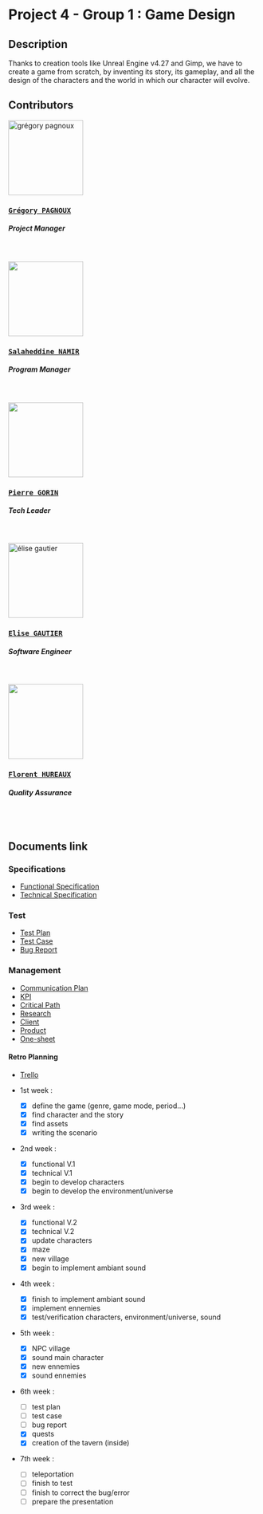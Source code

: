 # Project 4 - Group 1 : Game Design

## Description

Thanks to creation tools like Unreal Engine v4.27 and Gimp, we have to create a game from scratch, by inventing its story, its gameplay, and all the design of the characters and the world in which our character will evolve.

## Contributors

<img alt="grégory pagnoux" src="https://avatars.githubusercontent.com/u/114397869?s=400&v=4" width="150">

### [**`Grégory PAGNOUX`**](https://github.com/Gregory-Pagnoux)

##### *Project Manager*
<br>
<br>

<img src="https://avatars.githubusercontent.com/u/71770514?v=4" width="150">

### [**`Salaheddine NAMIR`**](https://github.com/T3rryc)

##### *Program Manager*
<br>
<br>

<img src="https://avatars.githubusercontent.com/u/91249863?v=4" width="150">

### [**`Pierre GORIN`**](https://github.com/pierre2103)

##### *Tech Leader*
<br>
<br>

<img alt="élise gautier" src="https://avatars.githubusercontent.com/u/91249847?v=4" width="150">

### [**`Elise GAUTIER`**](https://github.com/elisegtr)

##### *Software Engineer*
<br>
<br>

<img src="https://avatars.githubusercontent.com/u/71769655?v=4" width="150">

### [**`Florent HUREAUX`**](https://github.com/florenthureaux)

##### *Quality Assurance*
<br>
<br>

## Documents link

### Specifications

- [Functional Specification](https://github.com/algosup/2022-2023-project-4-game-design-Team-2/blob/documents/Document/Functional/Functional_Specifications.md)
- [Technical Specification](https://github.com/algosup/2022-2023-project-4-game-design-Team-2/blob/documents/Document/Technical/Technical_Specifications.md)

### Test

- [Test Plan](https://github.com/algosup/2022-2023-project-4-game-design-Team-2/blob/documents/Document/Quality%20Assurance/Test_Plan.md)
- [Test Case](https://github.com/algosup/2022-2023-project-4-game-design-Team-2/blob/documents/Document/Quality%20Assurance/Test_Case.md)
- [Bug Report](https://github.com/algosup/2022-2023-project-4-game-design-Team-2/blob/documents/Document/Quality%20Assurance/Bug_report.md)

### Management

- [Communication Plan](https://github.com/algosup/2022-2023-project-4-game-design-Team-2/blob/main/communication_plan.md)
- [KPI](https://docs.google.com/spreadsheets/d/1nb2kEAd07n72-q45vv48D-Fiu9-cXbYf2hT7jCJNco8/edit?usp=sharing)
- [Critical Path](https://docs.google.com/spreadsheets/d/1r2SDYi2sKBfTMOqezgbVSrNG_eM-g3pzU2KiN0t9kvE/edit?usp=sharing)
- [Research](https://github.com/algosup/2022-2023-project-4-game-design-Team-2/blob/documents/Document/Project%20docs/research.md)
- [Client](https://github.com/algosup/2022-2023-project-4-game-design-Team-2/blob/documents/Document/Project%20docs/client.md)
- [Product](https://github.com/algosup/2022-2023-project-4-game-design-Team-2/blob/documents/Document/Project%20docs/product.md)
- [One-sheet](https://github.com/algosup/2022-2023-project-4-game-design-Team-2/blob/documents/Document/Project%20docs/One-sheet.md)

#### Retro Planning

- [Trello](https://trello.com/b/WZr4k2CT/game-design)

- 1st week :
  - [x] define the game (genre, game mode, period...)
  - [x] find character and the story
  - [x] find assets
  - [x] writing the scenario
- 2nd week :
  - [x] functional V.1
  - [x] technical V.1
  - [x] begin to develop characters
  - [x] begin to develop the environment/universe
- 3rd week :
  - [x] functional V.2
  - [x] technical V.2
  - [x] update characters
  - [x] maze
  - [x] new village
  - [x] begin to implement ambiant sound
- 4th week :
  - [x] finish to implement ambiant sound
  - [x] implement ennemies
  - [x] test/verification characters, environment/universe, sound
- 5th week :
  - [x] NPC village
  - [x] sound main character
  - [x] new ennemies
  - [x] sound ennemies
- 6th week :
  - [ ] test plan
  - [ ] test case
  - [ ] bug report
  - [x] quests
  - [x] creation of the tavern (inside)
- 7th week :
  - [ ] teleportation
  - [ ] finish to test
  - [ ] finish to correct the bug/error
  - [ ] prepare the presentation

